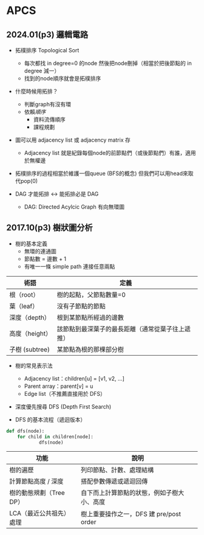 # APCS
## 2024.01(p3) 邏輯電路
* 拓樸排序 Topological Sort
    * 每次都找 in degree=0 的node 然後把node刪掉（相當於把後節點的 in degree 減一）
    * 找到的node順序就會是拓樸排序

* 什麼時候用拓排？
    * 判斷graph有沒有環
    * 依賴*順序*    
        * 資料流傳順序
        * 課程規劃

* 圖可以用 adjacency list 或 adjacency matrix 存
    * Adjacency list 就是紀錄每個node的前節點們（或後節點們）有誰，適用於無權邊

* 拓樸排序的過程相當於維護一個queue (BFS的概念) 但我們可以用head來取代pop(0)

* DAG 才能拓排 <-> 能拓排必是 DAG
    * DAG: Directed Acylcic Graph 有向無環圖

## 2017.10(p3) 樹狀圖分析
* 樹的基本定義
    * 無環的連通圖
    * 節點數 = 邊數 + 1
    * 有唯一一條 simple path 連接任意兩點

| 術語         | 定義                        |
| ---------- | ------------------------- |
| 根（root）    | 樹的起點，父節點數量=0 |
| 葉（leaf）    | 沒有子節點的節點                  |
| 深度（depth）  | 根到某節點所經過的邊數               |
| 高度（height） | 該節點到最深葉子的最長距離（通常從葉子往上遞推）  |
| 子樹 (subtree) | 某節點為根的那棵部分樹               |

* 樹的常見表示法
    * Adjacency list：children[u] = [v1, v2, ...]
    * Parent array：parent[v] = u
    * Edge list（不推薦直接用於 DFS）

* 深度優先搜尋 DFS (Depth First Search)
* DFS 的基本流程（遞迴版本）
```python
def dfs(node):
    for child in children[node]:
            dfs(node)
```
| 功能              | 說明                            |
| --------------- | ----------------------------- |
| 樹的遍歷            | 列印節點、計數、處理結構                  |
| 計算節點高度 / 深度     | 搭配參數傳遞或遞迴回傳                   |
| 樹的動態規劃（Tree DP） | 自下而上計算節點的狀態，例如子樹大小、高度         |
| LCA（最近公共祖先）處理   | 樹上重要操作之一，DFS 建 pre/post order |
